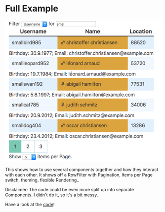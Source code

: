 # Full Example

![](../../images/FullExample.png)

This shows how to use several components together and how they interact with each other.
It shows off a RowFilter with Pagination, Items per Page switch, theming, flexible Rendering..

Disclaimer:
The code could be even more split up into separate Components. I didn't do it, so it's a bit messy.

Have a look at the [code](./App.svelte)!